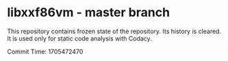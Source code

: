 # libxxf86vm - master branch

This repository contains frozen state of the repository.
Its history is cleared. It is used only for static code
analysis with Codacy.

Commit Time: 1705472470